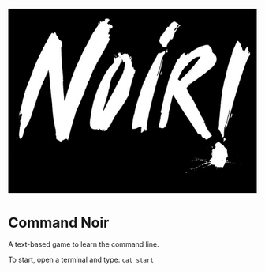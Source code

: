 ![noir](https://raw.githubusercontent.com/IDArnhem/CLI-CommandNoir/master/noir.jpg)

# Command Noir
A text-based game to learn the command line.

To start, open a terminal and type: `cat start`
